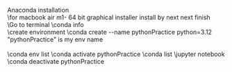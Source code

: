 Anaconda installation
\
\for macbook air m1- 64 bit graphical installer install by next next finish
\
\Go to terminal 
\conda info
\
\create  environment
\conda create --name pythonPractice python=3.12
\
\"pythonPractice" is my env name
\
\
\conda env list
\conda activate pythonPractice
\conda list
\jupyter notebook
\
\conda deactivate pythonPractice
